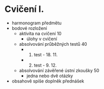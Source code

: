 # Cvičení I.
* harmonogram předmětu
* bodové rozložení
    * aktivita na cvičení 10
        * úlohy v cvičení
    * absolvování průběžných testů 40
        * 1. test - 18. 11.
        * 2. test - 9. 12.
    * absolvování závěřené ústní zkoušky 50
        * jedna nebo dvě otázky
* obsahově spíše doplněk přednášek

